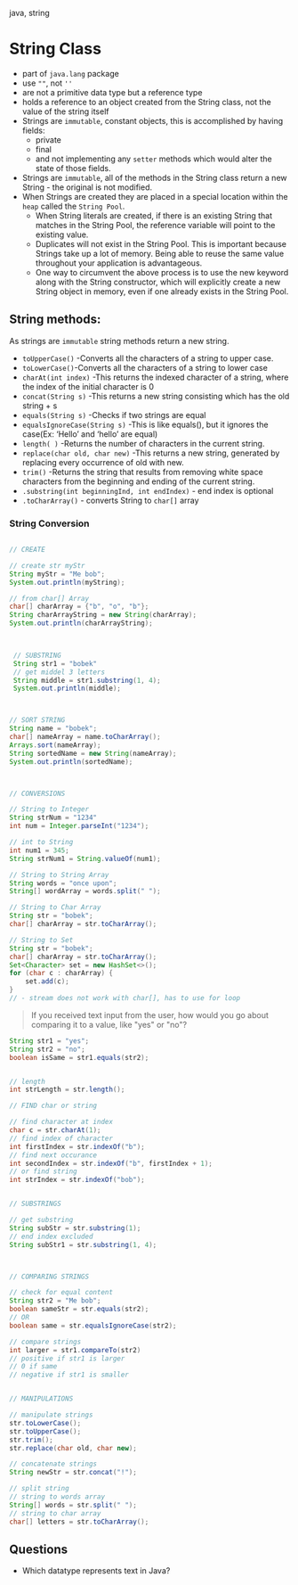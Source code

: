 java, string

# String Class
- part of `java.lang` package
- use `""`, not `''`
- are not a primitive data type but a reference type
- holds a reference to an object created from the String class, not the value of the string itself
- Strings are `immutable`, constant objects, this is accomplished by having fields:
    - private
    - final
    - and not implementing any `setter` methods which would alter the state of those fields.
- Strings are `immutable`, all of the methods in the String class return a new String - the original is not modified.
- When Strings are created they are placed in a special location within the `heap` called the `String Pool`.
    - When String literals are created, if there is an existing String that matches in the String Pool, the reference variable will point to the existing value.
    - Duplicates will not exist in the String Pool. This is important because Strings take up a lot of memory. Being able to reuse the same value throughout your application is advantageous.
    - One way to circumvent the above process is to use the new keyword along with the String constructor, which will explicitly create a new String object in memory, even if one already exists in the String Pool.

## String methods:
As strings are `immutable` string methods return a new string.
- `toUpperCase()` -Converts all the characters of a string to upper case.
- `toLowerCase()`-Converts all the characters of a string to lower case
- `charAt(int index)` -This returns the indexed character of a string, where the index of the initial character is 0
- `concat(String s)` -This returns a new string consisting which has the old string + s
- `equals(String s)` -Checks if two strings are equal
- `equalsIgnoreCase(String s)` -This is like equals(), but it ignores the case(Ex: ‘Hello’ and ‘hello’ are equal)
- `length( )` -Returns the number of characters in the current string.
- `replace(char old, char new)` -This returns a new string, generated by replacing every occurrence of old with new.
- `trim()` -Returns the string that results from removing white space characters from the beginning and ending of the current string.
- `.substring(int beginningInd, int endIndex)` - end index is optional
- `.toCharArray()` - converts String to `char[]` array

### String Conversion

```java

// CREATE

// create str myStr
String myStr = "Me bob";
System.out.println(myString);

// from char[] Array
char[] charArray = {"b", "o", "b"};
String charArrayString = new String(charArray);
System.out.println(charArrayString);
 


 // SUBSTRING
 String str1 = "bobek"
 // get middel 3 letters
 String middle = str1.substring(1, 4);
 System.out.println(middle);



// SORT STRING
String name = "bobek";
char[] nameArray = name.toCharArray();
Arrays.sort(nameArray);
String sortedName = new String(nameArray);
System.out.println(sortedName);



// CONVERSIONS

// String to Integer
String strNum = "1234"
int num = Integer.parseInt("1234");

// int to String
int num1 = 345;
String strNum1 = String.valueOf(num1);

// String to String Array
String words = "once upon";
String[] wordArray = words.split(" ");

// String to Char Array
String str = "bobek";
char[] charArray = str.toCharArray();

// String to Set
String str = "bobek";
char[] charArray = str.toCharArray();
Set<Character> set = new HashSet<>();
for (char c : charArray) {
    set.add(c);
}
// - stream does not work with char[], has to use for loop


```

> If you received text input from the user, how would you go about comparing it to a value, like "yes" or "no"?

```java
String str1 = "yes";
String str2 = "no";
boolean isSame = str1.equals(str2);
```


```java

// length
int strLength = str.length();

// FIND char or string

// find character at index
char c = str.charAt(1);
// find index of character
int firstIndex = str.indexOf("b");
// find next occurance
int secondIndex = str.indexOf("b", firstIndex + 1);
// or find string
int strIndex = str.indexOf("bob");


// SUBSTRINGS

// get substring
String subStr = str.substring(1);
// end index excluded
String subStr1 = str.substring(1, 4);



// COMPARING STRINGS

// check for equal content
String str2 = "Me bob";
boolean sameStr = str.equals(str2);
// OR
boolean same = str.equalsIgnoreCase(str2);

// compare strings
int larger = str1.compareTo(str2)
// positive if str1 is larger
// 0 if same
// negative if str1 is smaller


// MANIPULATIONS

// manipulate strings
str.toLowerCase();
str.toUpperCase();
str.trim();
str.replace(char old, char new);

// concatenate strings
String newStr = str.concat("!");

// split string
// string to words array
String[] words = str.split(" ");
// string to char array
char[] letters = str.toCharArray();


```

## Questions

- Which datatype represents text in Java?